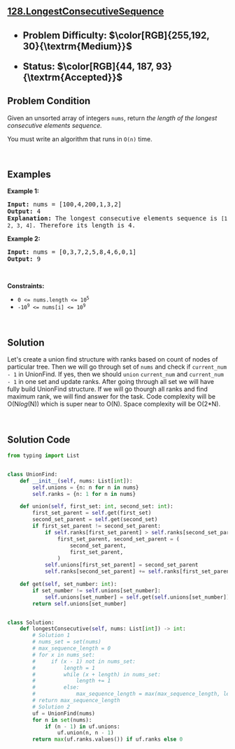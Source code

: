 <!-- <style>

.hard{
    color: rgb(255 55 95)
}

.medium{
    color: rgb(255 192 30)
}

.easy{
    color: rgb(0 184 163)
}

.accepted{
    color: rgb(44 187 93)
}

.error{
    color:rgb(239 71 67)
}

</style> -->

<h2><a href="https://leetcode.com/problems/longest-consecutive-sequence">128.LongestConsecutiveSequence</a><h2>

<ul>
<li><p>Problem Difficulty: $\color[RGB]{255,192, 30}{\textrm{Medium}}$</p></li>
<li><p>Status: $\color[RGB]{44, 187, 93}{\textrm{Accepted}}$</strong></p>
</ul>

<h2>Problem Condition</h2>
<div class="xFUwe" data-track-load="description_content"><p>Given an unsorted array of integers <code>nums</code>, return <em>the length of the longest consecutive elements sequence.</em></p>

<p>You must write an algorithm that runs in&nbsp;<code>O(n)</code>&nbsp;time.</p>

<p>&nbsp;</p>
<h2>Examples</h2>
<p><strong class="example">Example 1:</strong></p>

<pre><strong>Input:</strong> nums = [100,4,200,1,3,2]
<strong>Output:</strong> 4
<strong>Explanation:</strong> The longest consecutive elements sequence is <code>[1, 2, 3, 4]</code>. Therefore its length is 4.
</pre>

<p><strong class="example">Example 2:</strong></p>

<pre><strong>Input:</strong> nums = [0,3,7,2,5,8,4,6,0,1]
<strong>Output:</strong> 9
</pre>

<p>&nbsp;</p>
<p><strong>Constraints:</strong></p>

<ul>
	<li><code>0 &lt;= nums.length &lt;= 10<sup>5</sup></code></li>
	<li><code>-10<sup>9</sup> &lt;= nums[i] &lt;= 10<sup>9</sup></code></li>
</ul>
</div>
<p>&nbsp;</p>
<h2>Solution</h2>

Let's create a union find structure with ranks based on count of nodes of particular tree. Then we will go through set of ```nums``` and check if
```current_num - 1``` in UnionFind. If yes, then we should ```union``` ```current_num``` and ```current_num - 1``` in one set and update ranks.
After going through all set we will have fully build UnionFind structure. If we will go thourgh all ranks and find maximum rank, we will find answer for the task.
Code complexity will be O(N*log<code><sup>*</sup></code>(N)) which is super near to O(N). Space complexity will be O(2*N).

<p>&nbsp;</p>
<h2>Solution Code</h2>

```python
from typing import List


class UnionFind:
    def __init__(self, nums: List[int]):
        self.unions = {n: n for n in nums}
        self.ranks = {n: 1 for n in nums}

    def union(self, first_set: int, second_set: int):
        first_set_parent = self.get(first_set)
        second_set_parent = self.get(second_set)
        if first_set_parent != second_set_parent:
            if self.ranks[first_set_parent] > self.ranks[second_set_parent]:
                first_set_parent, second_set_parent = (
                    second_set_parent,
                    first_set_parent,
                )
            self.unions[first_set_parent] = second_set_parent
            self.ranks[second_set_parent] += self.ranks[first_set_parent]

    def get(self, set_number: int):
        if set_number != self.unions[set_number]:
            self.unions[set_number] = self.get(self.unions[set_number])
        return self.unions[set_number]


class Solution:
    def longestConsecutive(self, nums: List[int]) -> int:
        # Solution 1
        # nums_set = set(nums)
        # max_sequence_length = 0
        # for x in nums_set:
        #     if (x - 1) not in nums_set:
        #         length = 1
        #         while (x + length) in nums_set:
        #             length += 1
        #         else:
        #             max_sequence_length = max(max_sequence_length, length)
        # return max_sequence_length
        # Solution 2
        uf = UnionFind(nums)
        for n in set(nums):
            if (n - 1) in uf.unions:
                uf.union(n, n - 1)
        return max(uf.ranks.values()) if uf.ranks else 0
```

